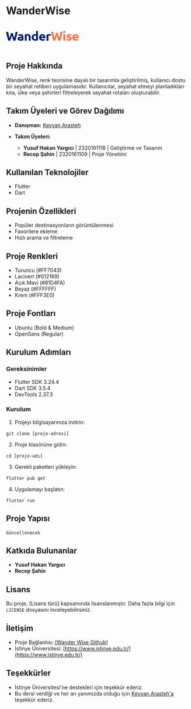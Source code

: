 # WanderWise

![WanderWise-Logo](assets/logo-mix.png "WanderWise Logo")

## Proje Hakkında

WanderWise, renk teorisine dayalı bir tasarımla geliştirilmiş, kullanıcı dostu bir seyahat rehberi uygulamasıdır. Kullanıcılar, seyahat etmeyi planladıkları kıta, ülke veya şehirleri filtreleyerek seyahat rotaları oluşturabilir.

## Takım Üyeleri ve Görev Dağılımı

- **Danışman:**
  [Keyvan Arasteh](https://github.com/keyvanarasteh)

- **Takım Üyeleri:**
  - **Yusuf Hakan Yargıcı** | 2320161118 | Geliştirme ve Tasarım
  - **Recep Şahin** | 2320161109 | Proje Yönetimi
## Kullanılan Teknolojiler

- Flutter
- Dart

## Projenin Özellikleri

- Popüler destinasyonların görüntülenmesi
- Favorilere ekleme
- Hızlı arama ve filtreleme

## Proje Renkleri

- Turuncu (#FF7043)
- Lacivert (#012169)
- Açık Mavi (#81D4FA)
- Beyaz (#FFFFFF)
- Krem (#FFF3E0)

## Proje Fontları

- Ubuntu (Bold & Medium)
- OpenSans (Regular)

## Kurulum Adımları

### Gereksinimler

- Flutter SDK 3.24.4
- Dart SDK 3.5.4
- DevTools 2.37.3

### Kurulum

1. Projeyi bilgisayarınıza indirin:

```
git clone [proje-adresi]
```

2. Proje klasörüne gidin:

```
cd [proje-adı]
```

3. Gerekli paketleri yükleyin:

```
flutter pub get
```

4. Uygulamayı başlatın:

```
flutter run
```

## Proje Yapısı

```
Güncellenecek
```

## Katkıda Bulunanlar

- **Yusuf Hakan Yargıcı**
- **Recep Şahin**

## Lisans

Bu proje, [Lisans türü] kapsamında lisanslanmıştır. Daha fazla bilgi için `LICENSE` dosyasını inceleyebilirsiniz.

## İletişim

- Proje Bağlantısı: [\[Wander Wise Github\]](https://github.com/hakanyargici/WanderWise)
- İstinye Üniversitesi: [https://www.istinye.edu.tr/](https://www.istinye.edu.tr/)

## Teşekkürler

- İstinye Üniversitesi'ne destekleri için teşekkür ederiz.
- Bu dersi verdiği ve her an yanımızda olduğu için [Keyvan Arasteh'a](https://github.com/keyvanarasteh) teşekkür ederiz.

